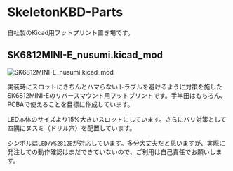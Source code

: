 # SkeletonKBD-Parts

自社製のKicad用フットプリント置き場です。

## SK6812MINI-E_nusumi.kicad_mod
 
![SK6812MINI-E_nusumi.kicad_mod](https://user-images.githubusercontent.com/90203406/226605136-7b3a7155-ef40-458e-8a13-e0ac68462d71.jpg)

実装時にスロットにきちんとハマらないトラブルを避けるように対策を施したSK6812MINI-Eのリバースマウント用フットプリントです。手半田はもちろん、PCBAで使えることを目標に作成しています。

LED本体のサイズより15%大きいスロットにしています。さらにバリ対策として四隅にヌスミ（ドリル穴）を配置しています。

シンボルは`LED/WS2812B`が対応しています。多分大丈夫だと思いますが、実際に発注しての動作確認はまだできていないので、ご利用は自己責任でお願いします。
